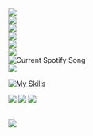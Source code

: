 <div>
    <a href="https://git.io/typing-svg">
      <img src="https://readme-typing-svg.demolab.com/?duration=1500&size=30&font=VT323&repeat=false&color=4CC9F0&lines=---------------------;">
    </a>
  </div>
</div>
<div class="typing-section">
  <div>
    <a href="https://git.io/typing-svg">
      <img src="https://readme-typing-svg.demolab.com/?duration=1500&size=30&font=VT323&repeat=false&color=4361EE&lines=Welcome+to+my+profile!;">
    </a>
  </div>
</div>
<div class="typing-section">
  <div>
    <a href="https://git.io/typing-svg">
      <img src="https://readme-typing-svg.demolab.com/?duration=1500&size=30&font=VT323&repeat=false&color=3A0CA3&lines=---------------------;">
    </a>
  </div>


<div>
  <a href="https://git.io/typing-svg">
    <img src="https://readme-typing-svg.demolab.com/?duration=5000&size=25&font=VT323&repeat=false&color=6A00F4&lines=•+Software+engineer+•;">
  </a>
</div>
<div>
  <a href="https://git.io/typing-svg">
    <img src="https://readme-typing-svg.demolab.com/?duration=5500&size=25&font=VT323&repeat=false&color=7209B7&lines=•+Artist+/+Designer+•;">
  </a>
</div>


<div>
    <a href="https://git.io/typing-svg">
      <img src="https://readme-typing-svg.demolab.com/?duration=7000&size=30&font=VT323&repeat=false&color=973DA4&lines=Listening+to;">
    </a>
</div>
      <img src="https://spotify-readme-7de70mejv-l00utop.vercel.app/api?theme=dark&scan=true" alt="Current Spotify Song">



<div>
    <a href="https://git.io/typing-svg">
      <img src="https://readme-typing-svg.demolab.com/?duration=7000&size=30&font=VT323&repeat=false&color=FF5CCC&lines=My+dev+skills;">
    </a>
</div>

[![My Skills](https://skillicons.dev/icons?i=html,css,js,react,mysql,python&theme=dark&perline=3)](https://skillicons.dev)

<img src="https://readme-typing-svg.demolab.com/?duration=5000&size=30&font=VT323&repeat=false&color=FF5CCC&lines=Social+media;">
    
<a>
  </a>
    <a href="https://www.instagram.com/lotusonly_/"><img src="https://img.shields.io/badge/Instagram-E4405F?style=for-the-badge&logo=instagram&logoColor=white" ></a>
    <a href="https://open.spotify.com/user/lm4o2na5afi0u5vww6wwnyadr"><img src="https://img.shields.io/badge/Spotify-1ED760?&style=for-the-badge&logo=spotify&logoColor=white"></a>
</div>

<br>



<div >

![](https://komarev.com/ghpvc/?username=L00utop&style=flat-plastic&color=ff69b4)

</div>

